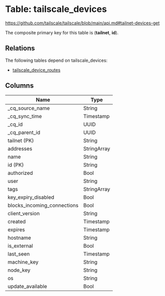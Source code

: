 # Table: tailscale_devices

https://github.com/tailscale/tailscale/blob/main/api.md#tailnet-devices-get

The composite primary key for this table is (**tailnet**, **id**).

## Relations

The following tables depend on tailscale_devices:
  - [tailscale_device_routes](tailscale_device_routes.md)

## Columns

| Name          | Type          |
| ------------- | ------------- |
|_cq_source_name|String|
|_cq_sync_time|Timestamp|
|_cq_id|UUID|
|_cq_parent_id|UUID|
|tailnet (PK)|String|
|addresses|StringArray|
|name|String|
|id (PK)|String|
|authorized|Bool|
|user|String|
|tags|StringArray|
|key_expiry_disabled|Bool|
|blocks_incoming_connections|Bool|
|client_version|String|
|created|Timestamp|
|expires|Timestamp|
|hostname|String|
|is_external|Bool|
|last_seen|Timestamp|
|machine_key|String|
|node_key|String|
|os|String|
|update_available|Bool|